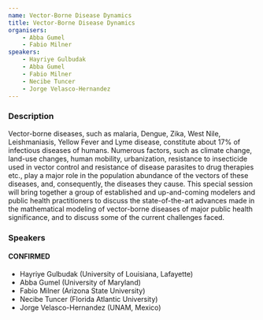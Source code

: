 ```yaml
---
name: Vector-Borne Disease Dynamics
title: Vector-Borne Disease Dynamics
organisers: 
    - Abba Gumel
    - Fabio Milner
speakers:
    - Hayriye Gulbudak
    - Abba Gumel
    - Fabio Milner
    - Necibe Tuncer
    - Jorge Velasco-Hernandez
---
```


<h3 class="font-weight-light mb-3">Description</h3>

Vector-borne diseases, such as malaria, Dengue, Zika, West Nile, Leishmaniasis, Yellow Fever and Lyme disease, constitute about 17% of infectious diseases of humans. Numerous factors, such as climate change, land-use changes, human mobility, urbanization, resistance to insecticide used in vector control and resistance of disease parasites to drug therapies etc., play a major role in the population abundance of the vectors of these diseases, and, consequently, the diseases they cause.  This special session will bring together a group of established and up-and-coming modelers and public health practitioners to discuss the state-of-the-art advances made in the mathematical modeling of vector-borne diseases of major public health significance, and to discuss some of the current challenges faced.



### Speakers

#### CONFIRMED
- Hayriye Gulbudak (University of Louisiana, Lafayette)
- Abba Gumel (University of Maryland)
- Fabio Milner (Arizona State University)
- Necibe Tuncer (Florida Atlantic University)
- Jorge Velasco-Hernandez (UNAM, Mexico)




